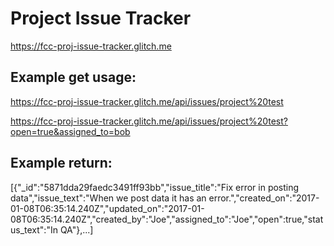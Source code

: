 #  Project Issue Tracker

https://fcc-proj-issue-tracker.glitch.me

##  Example get usage:
https://fcc-proj-issue-tracker.glitch.me/api/issues/project%20test

https://fcc-proj-issue-tracker.glitch.me/api/issues/project%20test?open=true&assigned_to=bob


##  Example return:

[{"_id":"5871dda29faedc3491ff93bb","issue_title":"Fix error in posting data","issue_text":"When we post data it has an error.","created_on":"2017-01-08T06:35:14.240Z","updated_on":"2017-01-08T06:35:14.240Z","created_by":"Joe","assigned_to":"Joe","open":true,"status_text":"In QA"},...]


